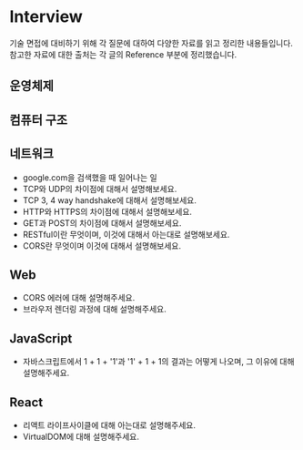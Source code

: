 # Interview

기술 면접에 대비하기 위해 각 질문에 대하여 다양한 자료를 읽고 정리한 내용들입니다.
참고한 자료에 대한 출처는 각 글의 Reference 부분에 정리했습니다.

## 운영체제

## 컴퓨터 구조

## 네트워크

- google.com을 검색했을 때 일어나는 일
- TCP와 UDP의 차이점에 대해서 설명해보세요.
- TCP 3, 4 way handshake에 대해서 설명해보세요.
- HTTP와 HTTPS의 차이점에 대해서 설명해보세요.
- GET과 POST의 차이점에 대해서 설명해보세요.
- RESTful이란 무엇이며, 이것에 대해서 아는대로 설명해보세요.
- CORS란 무엇이며 이것에 대해서 설명해보세요.

## Web

- CORS 에러에 대해 설명해주세요.
- 브라우저 렌더링 과정에 대해 설명해주세요.

## JavaScript

- 자바스크립트에서 1 + 1 + '1'과 '1' + 1 + 1의 결과는 어떻게 나오며, 그 이유에 대해 설명해주세요.

## React

- 리액트 라이프사이클에 대해 아는대로 설명해주세요.
- VirtualDOM에 대해 설명해주세요.

